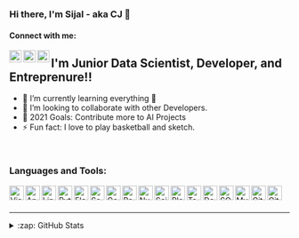 ### Hi there, I'm Sijal - aka CJ 👋


#### Connect with me:


[<img align="left" alt="Sijal | LinkedIn" width="22px" src="https://raw.githubusercontent.com/sijal001/git_repo/main/icons/linkedin.png" />][linkedin]
[<img align="left" alt="Sijal | Instagram" width="22px" src="https://raw.githubusercontent.com/sijal001/git_repo/main/icons/instagram.png" />][instagram]
[<img align="left" alt="Sijal | Tableau" width="22px" src="https://raw.githubusercontent.com/sijal001/git_repo/main/icons/tableau.png" />][tableau]



## I'm Junior Data Scientist, Developer, and Entreprenure!!

- 🌱 I’m currently learning everything 🤣
- 👯 I’m looking to collaborate with other Developers.
- 🥅 2021 Goals: Contribute more to AI Projects
- ⚡ Fun fact: I love to play basketball and sketch.


<br />

### Languages and Tools:

[<img align="left" alt="Visual Studio Code" width="26px" src="https://raw.githubusercontent.com/sijal001/git_repo/6ecdf1ab9014e46d2d9369bf0d746b21b9e8efdc/icons/visual studio.png" />][linkedin]
[<img align="left" alt="Ananconda" width="26px" src="https://raw.githubusercontent.com/sijal001/git_repo/6ecdf1ab9014e46d2d9369bf0d746b21b9e8efdc/icons/anaconda.png" />][linkedin]
[<img align="left" alt="Linux" width="26px" src="https://raw.githubusercontent.com/sijal001/git_repo/6ecdf1ab9014e46d2d9369bf0d746b21b9e8efdc/icons/linux.png" />][linkedin]
[<img align="left" alt="Python" width="26px" src="https://raw.githubusercontent.com/sijal001/git_repo/6ecdf1ab9014e46d2d9369bf0d746b21b9e8efdc/icons/python.png" />][linkedin]
[<img align="left" alt="Flask" width="26px" src="https://raw.githubusercontent.com/sijal001/git_repo/6ecdf1ab9014e46d2d9369bf0d746b21b9e8efdc/icons/flask.png" />][linkedin]
[<img align="left" alt="Scrapy" width="26px" src="https://raw.githubusercontent.com/sijal001/git_repo/6ecdf1ab9014e46d2d9369bf0d746b21b9e8efdc/icons/scrapy.png" />][linkedin]
[<img align="left" alt="Geopy" width="26px" src="https://raw.githubusercontent.com/sijal001/git_repo/6ecdf1ab9014e46d2d9369bf0d746b21b9e8efdc/icons/geopy.png" />][linkedin]
[<img align="left" alt="Pandas" width="26px" src="https://raw.githubusercontent.com/sijal001/git_repo/6ecdf1ab9014e46d2d9369bf0d746b21b9e8efdc/icons/pandas.png" />][linkedin]
[<img align="left" alt="Numpy" width="26px" src="https://raw.githubusercontent.com/sijal001/git_repo/6ecdf1ab9014e46d2d9369bf0d746b21b9e8efdc/icons/numpy.png" />][linkedin]
[<img align="left" alt="SciKitLearn" width="26px" src="https://raw.githubusercontent.com/sijal001/git_repo/6ecdf1ab9014e46d2d9369bf0d746b21b9e8efdc/icons/scikitlearn.png" />][linkedin]
[<img align="left" alt="Plotly" width="26px" src="https://raw.githubusercontent.com/sijal001/git_repo/6ecdf1ab9014e46d2d9369bf0d746b21b9e8efdc/icons/plotly.png" />][linkedin]
[<img align="left" alt="Tableau" width="26px" src="https://raw.githubusercontent.com/sijal001/git_repo/6ecdf1ab9014e46d2d9369bf0d746b21b9e8efdc/icons/tableau.png" />][linkedin]
[<img align="left" alt="Docker" width="26px" src="https://raw.githubusercontent.com/sijal001/git_repo/6ecdf1ab9014e46d2d9369bf0d746b21b9e8efdc/icons/docker.png" />][linkedin]
[<img align="left" alt="SQL" width="26px" src="https://raw.githubusercontent.com/sijal001/git_repo/6ecdf1ab9014e46d2d9369bf0d746b21b9e8efdc/icons/sql.png" />][linkedin]
[<img align="left" alt="MySQL" width="26px" src="https://raw.githubusercontent.com/sijal001/git_repo/6ecdf1ab9014e46d2d9369bf0d746b21b9e8efdc/icons/mysql.png" />][linkedin]
[<img align="left" alt="Git" width="26px" src="https://raw.githubusercontent.com/sijal001/git_repo/6ecdf1ab9014e46d2d9369bf0d746b21b9e8efdc/icons/git.png" />][linkedin]
[<img align="left" alt="GitHub" width="26px" src="https://raw.githubusercontent.com/sijal001/git_repo/6ecdf1ab9014e46d2d9369bf0d746b21b9e8efdc/icons/github.png" />][linkedin]

<br />
<br />

---

<details>
  <summary>:zap: GitHub Stats</summary>

  <img align="left" alt="codeSTACKr's GitHub Stats" src="https://github-readme-stats.codestackr.vercel.app/api?username=sijal001&show_icons=true&hide_border=true" />

</details>


[instagram]: https://www.instagram.com/oasis.sijal__/
[linkedin]: https://www.linkedin.com/in/sijal-kumar-joshi-b1545584/
[tableau]: https://public.tableau.com/profile/sijal3730#!/
